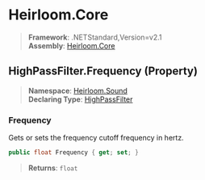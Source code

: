 # Heirloom.Core

> **Framework**: .NETStandard,Version=v2.1  
> **Assembly**: [Heirloom.Core][0]

## HighPassFilter.Frequency (Property)

> **Namespace**: [Heirloom.Sound][0]  
> **Declaring Type**: [HighPassFilter][1]

### Frequency

Gets or sets the frequency cutoff frequency in hertz.

```cs
public float Frequency { get; set; }
```

> **Returns**: `float`

[0]: ../../../Heirloom.Core.md
[1]: ../HighPassFilter.md
